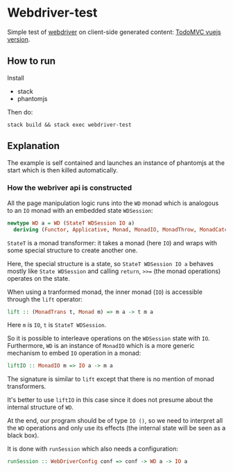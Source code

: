 Webdriver-test
==============

Simple test of [webdriver](https://hackage.haskell.org/package/webdriver) on
client-side generated content: [TodoMVC vuejs version](http://todomvc.com/examples/vue).


How to run
----------

Install

* stack
* phantomjs

Then do:

    stack build && stack exec webdriver-test


Explanation
-----------

The example is self contained and launches an instance of phantomjs at the start
which is then killed automatically.

### How the webriver api is constructed

All the page manipulation logic runs into the `WD` monad which is analogous to an `IO`
monad with an embedded state `WDSession`:

```haskell
newtype WD a = WD (StateT WDSession IO a)
  deriving (Functor, Applicative, Monad, MonadIO, MonadThrow, MonadCatch, MonadFix)
```

`StateT` is a monad transformer: it takes a monad (here `IO`) and wraps with
some special structure to create another one.

Here, the special structure is a state, so `StateT WDSession IO a` behaves mostly like
`State WDSession` and calling `return`, `>>=` (the monad operations) operates on the
state.

When using a tranformed monad, the inner monad (`IO`) is accessible through the
`lift` operator:

```haskell
lift :: (MonadTrans t, Monad m) => m a -> t m a
```

Here `m` is `IO`, `t` is `StateT WDSession`.

So it is possible to interleave operations on the `WDSession` state with `IO`.
Furthermore, `WD` is an instance of `MonadIO` which is a more generic mechanism
to embed `IO` operation in a monad:

```haskell
liftIO :: MonadIO m => IO a -> m a
```

The signature is similar to `lift` except that there is no mention of monad
transformers.

It's better to use `liftIO` in this case since it does not presume about the
internal structure of `WD`.

At the end, our program should be of type `IO ()`, so we need to interpret all
the `WD` operations and only use its effects (the internal state will be seen as
a black box).

It is done with `runSession` which also needs a configuration:

```haskell
runSession :: WebDriverConfig conf => conf -> WD a -> IO a
```
